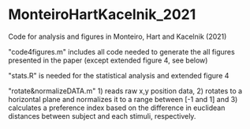 # MonteiroHartKacelnik_2021
Code for analysis and figures in Monteiro, Hart and Kacelnik (2021)

"code4figures.m" includes all code needed to generate the all figures presented in the paper (except extended figure 4, see below)

"stats.R" is needed for the statistical analysis and extended figure 4

"rotate&normalizeDATA.m" 1) reads raw x,y position data, 2) rotates to a horizontal plane and normalizes it to a range between [-1 and 1] 
and 3) calculates a preference index based on the difference in euclidean distances between subject and each stimuli, respectively.
